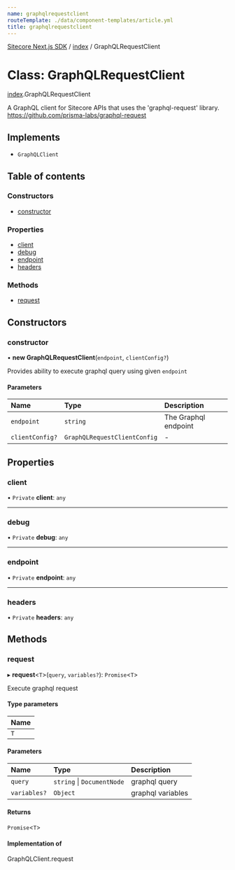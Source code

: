 ```yaml
---
name: graphqlrequestclient
routeTemplate: ./data/component-templates/article.yml
title: graphqlrequestclient
---
```


[Sitecore Next.js SDK](/docs/nextjs/ref/) / [index](/docs/nextjs/ref/modules/index) / GraphQLRequestClient

# Class: GraphQLRequestClient

[index](/docs/nextjs/ref/modules/index).GraphQLRequestClient

A GraphQL client for Sitecore APIs that uses the 'graphql-request' library.
https://github.com/prisma-labs/graphql-request

## Implements

- `GraphQLClient`

## Table of contents

### Constructors

- [constructor](/docs/nextjs/ref/classes/index/graphqlrequestclient#constructor)

### Properties

- [client](/docs/nextjs/ref/classes/index/graphqlrequestclient#client)
- [debug](/docs/nextjs/ref/classes/index/graphqlrequestclient#debug)
- [endpoint](/docs/nextjs/ref/classes/index/graphqlrequestclient#endpoint)
- [headers](/docs/nextjs/ref/classes/index/graphqlrequestclient#headers)

### Methods

- [request](/docs/nextjs/ref/classes/index/graphqlrequestclient#request)

## Constructors

### constructor

• **new GraphQLRequestClient**(`endpoint`, `clientConfig?`)

Provides ability to execute graphql query using given `endpoint`

#### Parameters

| Name | Type | Description |
| :------ | :------ | :------ |
| `endpoint` | `string` | The Graphql endpoint |
| `clientConfig?` | `GraphQLRequestClientConfig` | - |

## Properties

### client

• `Private` **client**: `any`

___

### debug

• `Private` **debug**: `any`

___

### endpoint

• `Private` **endpoint**: `any`

___

### headers

• `Private` **headers**: `any`

## Methods

### request

▸ **request**<`T`\>(`query`, `variables?`): `Promise`<`T`\>

Execute graphql request

#### Type parameters

| Name |
| :------ |
| `T` |

#### Parameters

| Name | Type | Description |
| :------ | :------ | :------ |
| `query` | `string` \| `DocumentNode` | graphql query |
| `variables?` | `Object` | graphql variables |

#### Returns

`Promise`<`T`\>

#### Implementation of

GraphQLClient.request
